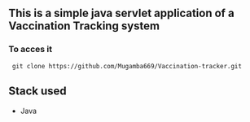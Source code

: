 ## This is a simple java servlet application of a Vaccination Tracking system

### To acces it
```
 git clone https://github.com/Mugamba669/Vaccination-tracker.git
```

## Stack used
- Java